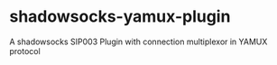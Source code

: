 # shadowsocks-yamux-plugin
A shadowsocks SIP003 Plugin with connection multiplexor in YAMUX protocol
